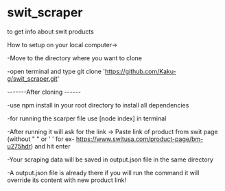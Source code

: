 # swit_scraper
to get info about swit products


How to setup on your local computer->

-Move to the directory where you want to clone

-open terminal and type git clone 'https://github.com/Kaku-g/swit_scraper.git'

-------After cloning ------

-use npm install in your root directory to install all dependencies

-for running the scarper file use [node index] in terminal

-After running it will ask for the link -> Paste link of product from swit page (without " " or ' ' for ex- https://www.switusa.com/product-page/bm-u275hdr) and hit enter

-Your scraping data will be saved in output.json file in the same directory

-A output.json file is already there if you will run the command it will override its content with new product link!
